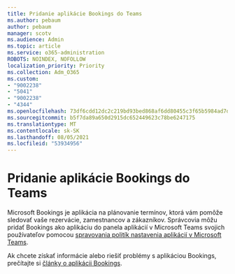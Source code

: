 ```yaml
---
title: Pridanie aplikácie Bookings do Teams
ms.author: pebaum
author: pebaum
manager: scotv
ms.audience: Admin
ms.topic: article
ms.service: o365-administration
ROBOTS: NOINDEX, NOFOLLOW
localization_priority: Priority
ms.collection: Adm_O365
ms.custom:
- "9002238"
- "5041"
- "9002238"
- "4344"
ms.openlocfilehash: 73df6cdd12dc2c219bd93bed868af6dd80455c3f65b5984ad7dbc65682b54bf2
ms.sourcegitcommit: b5f7da89a650d2915dc652449623c78be6247175
ms.translationtype: MT
ms.contentlocale: sk-SK
ms.lasthandoff: 08/05/2021
ms.locfileid: "53934956"
---
```

# <a name="adding-bookings-to-teams"></a>Pridanie aplikácie Bookings do Teams

Microsoft Bookings je aplikácia na plánovanie termínov, ktorá vám pomôže sledovať vaše rezervácie, zamestnancov a zákazníkov. Správcovia môžu pridať Bookings ako aplikáciu do panela aplikácií v Microsoft Teams svojich používateľov pomocou [spravovania politík nastavenia aplikácií v Microsoft Teams](https://docs.microsoft.com/microsoftteams/teams-app-setup-policies).

Ak chcete získať informácie alebo riešiť problémy s aplikáciou Bookings, prečítajte si [články o aplikácii Bookings](https://docs.microsoft.com/microsoft-365/bookings/bookings-faq).
